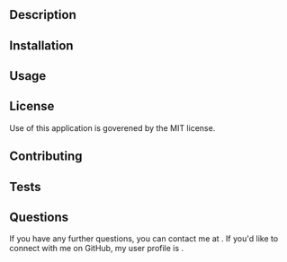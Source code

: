 # 

## Description



## Installation



## Usage



## License

Use of this application is goverened by the MIT license.

## Contributing



## Tests



## Questions

If you have any further questions, you can contact me at . If you'd like to connect with me on GitHub, my user profile is []().
